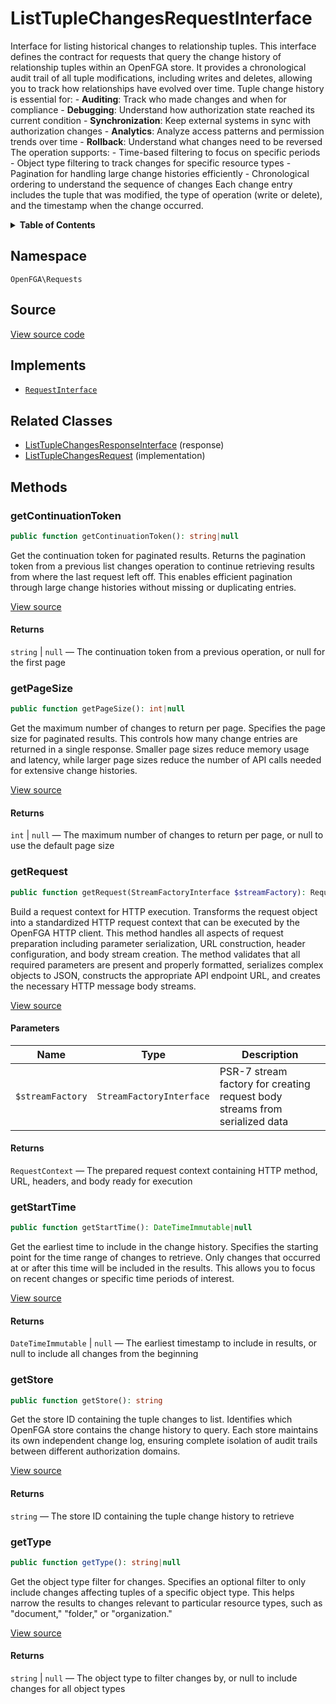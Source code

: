 # ListTupleChangesRequestInterface

Interface for listing historical changes to relationship tuples. This interface defines the contract for requests that query the change history of relationship tuples within an OpenFGA store. It provides a chronological audit trail of all tuple modifications, including writes and deletes, allowing you to track how relationships have evolved over time. Tuple change history is essential for: - **Auditing**: Track who made changes and when for compliance - **Debugging**: Understand how authorization state reached its current condition - **Synchronization**: Keep external systems in sync with authorization changes - **Analytics**: Analyze access patterns and permission trends over time - **Rollback**: Understand what changes need to be reversed The operation supports: - Time-based filtering to focus on specific periods - Object type filtering to track changes for specific resource types - Pagination for handling large change histories efficiently - Chronological ordering to understand the sequence of changes Each change entry includes the tuple that was modified, the type of operation (write or delete), and the timestamp when the change occurred.

<details>
<summary><strong>Table of Contents</strong></summary>

- [Namespace](#namespace)
- [Source](#source)
- [Implements](#implements)
- [Related Classes](#related-classes)
- [Methods](#methods)

- [`getContinuationToken()`](#getcontinuationtoken)
  - [`getPageSize()`](#getpagesize)
  - [`getRequest()`](#getrequest)
  - [`getStartTime()`](#getstarttime)
  - [`getStore()`](#getstore)
  - [`getType()`](#gettype)

</details>

## Namespace

`OpenFGA\Requests`

## Source

[View source code](https://github.com/evansims/openfga-php/blob/main/src/Requests/ListTupleChangesRequestInterface.php)

## Implements

- [`RequestInterface`](RequestInterface.md)

## Related Classes

- [ListTupleChangesResponseInterface](Responses/ListTupleChangesResponseInterface.md) (response)
- [ListTupleChangesRequest](Requests/ListTupleChangesRequest.md) (implementation)

## Methods

### getContinuationToken

```php
public function getContinuationToken(): string|null

```

Get the continuation token for paginated results. Returns the pagination token from a previous list changes operation to continue retrieving results from where the last request left off. This enables efficient pagination through large change histories without missing or duplicating entries.

[View source](https://github.com/evansims/openfga-php/blob/main/src/Requests/ListTupleChangesRequestInterface.php#L48)

#### Returns

`string` &#124; `null` — The continuation token from a previous operation, or null for the first page

### getPageSize

```php
public function getPageSize(): int|null

```

Get the maximum number of changes to return per page. Specifies the page size for paginated results. This controls how many change entries are returned in a single response. Smaller page sizes reduce memory usage and latency, while larger page sizes reduce the number of API calls needed for extensive change histories.

[View source](https://github.com/evansims/openfga-php/blob/main/src/Requests/ListTupleChangesRequestInterface.php#L60)

#### Returns

`int` &#124; `null` — The maximum number of changes to return per page, or null to use the default page size

### getRequest

```php
public function getRequest(StreamFactoryInterface $streamFactory): RequestContext

```

Build a request context for HTTP execution. Transforms the request object into a standardized HTTP request context that can be executed by the OpenFGA HTTP client. This method handles all aspects of request preparation including parameter serialization, URL construction, header configuration, and body stream creation. The method validates that all required parameters are present and properly formatted, serializes complex objects to JSON, constructs the appropriate API endpoint URL, and creates the necessary HTTP message body streams.

[View source](https://github.com/evansims/openfga-php/blob/main/src/Requests/RequestInterface.php#L57)

#### Parameters

| Name             | Type                     | Description                                                                 |
| ---------------- | ------------------------ | --------------------------------------------------------------------------- |
| `$streamFactory` | `StreamFactoryInterface` | PSR-7 stream factory for creating request body streams from serialized data |

#### Returns

`RequestContext` — The prepared request context containing HTTP method, URL, headers, and body ready for execution

### getStartTime

```php
public function getStartTime(): DateTimeImmutable|null

```

Get the earliest time to include in the change history. Specifies the starting point for the time range of changes to retrieve. Only changes that occurred at or after this time will be included in the results. This allows you to focus on recent changes or specific time periods of interest.

[View source](https://github.com/evansims/openfga-php/blob/main/src/Requests/ListTupleChangesRequestInterface.php#L72)

#### Returns

`DateTimeImmutable` &#124; `null` — The earliest timestamp to include in results, or null to include all changes from the beginning

### getStore

```php
public function getStore(): string

```

Get the store ID containing the tuple changes to list. Identifies which OpenFGA store contains the change history to query. Each store maintains its own independent change log, ensuring complete isolation of audit trails between different authorization domains.

[View source](https://github.com/evansims/openfga-php/blob/main/src/Requests/ListTupleChangesRequestInterface.php#L83)

#### Returns

`string` — The store ID containing the tuple change history to retrieve

### getType

```php
public function getType(): string|null

```

Get the object type filter for changes. Specifies an optional filter to only include changes affecting tuples of a specific object type. This helps narrow the results to changes relevant to particular resource types, such as &quot;document,&quot; &quot;folder,&quot; or &quot;organization.&quot;

[View source](https://github.com/evansims/openfga-php/blob/main/src/Requests/ListTupleChangesRequestInterface.php#L95)

#### Returns

`string` &#124; `null` — The object type to filter changes by, or null to include changes for all object types
